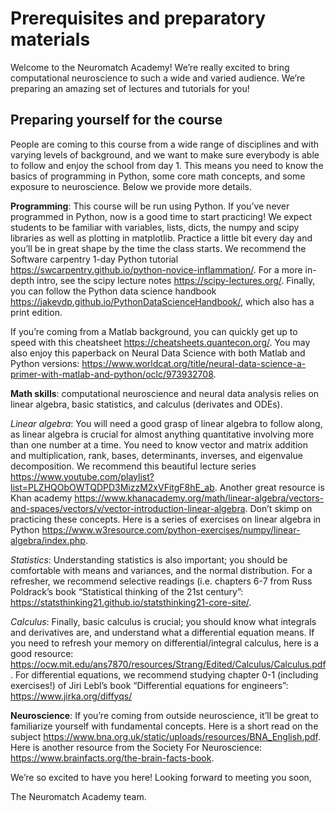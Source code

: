 # Prerequisites and preparatory materials

Welcome to the Neuromatch Academy! We’re really excited to bring computational neuroscience to such a wide and varied audience. We’re preparing an amazing set of lectures and tutorials for you!

## Preparing yourself for the course

People are coming to this course from a wide range of disciplines and with varying levels of background, and we want to make sure everybody is able to follow and enjoy the school from day 1. This means you need to know the basics of programming in Python, some core math concepts, and some exposure to neuroscience. Below we provide more details.

**Programming**: This course will be run using Python. If you’ve never programmed in Python, now is a good time to start practicing! We expect students to be familiar with variables, lists, dicts, the numpy and scipy libraries as well as plotting in matplotlib. Practice a little bit every day and you’ll be in great shape by the time the class starts. We recommend the Software carpentry 1-day Python tutorial https://swcarpentry.github.io/python-novice-inflammation/. For a more in-depth intro, see the scipy lecture notes https://scipy-lectures.org/. Finally, you can follow the Python data science handbook https://jakevdp.github.io/PythonDataScienceHandbook/, which also has a print edition. 

If you’re coming from a Matlab background, you can quickly get up to speed with this cheatsheet https://cheatsheets.quantecon.org/. You may also enjoy this paperback on Neural Data Science with both Matlab and Python versions: https://www.worldcat.org/title/neural-data-science-a-primer-with-matlab-and-python/oclc/973932708.

**Math skills**: computational neuroscience and neural data analysis relies on linear algebra, basic statistics, and calculus (derivates and ODEs). 

*Linear algebra*: You will need a good grasp of linear algebra to follow along, as linear algebra is crucial for almost anything quantitative involving more than one number at a time. You need to know vector and matrix addition and multiplication, rank, bases, determinants, inverses, and eigenvalue decomposition. We recommend this beautiful lecture series https://www.youtube.com/playlist?list=PLZHQObOWTQDPD3MizzM2xVFitgF8hE_ab. Another great resource is Khan academy https://www.khanacademy.org/math/linear-algebra/vectors-and-spaces/vectors/v/vector-introduction-linear-algebra. Don’t skimp on practicing these concepts. Here is a series of exercises on linear algebra in Python https://www.w3resource.com/python-exercises/numpy/linear-algebra/index.php.

*Statistics*: Understanding statistics is also important; you should be comfortable with means and variances, and the normal distribution. For a refresher, we recommend selective readings (i.e. chapters 6-7 from Russ Poldrack’s book “Statistical thinking of the 21st century”: https://statsthinking21.github.io/statsthinking21-core-site/. 

*Calculus*: Finally, basic calculus is crucial; you should know what integrals and derivatives are, and understand what a differential equation means. If you need to refresh your memory on differential/integral calculus, here is a good resource: https://ocw.mit.edu/ans7870/resources/Strang/Edited/Calculus/Calculus.pdf. For differential equations, we recommend studying chapter 0-1 (including exercises!) of Jiri Lebl’s book “Differential equations for engineers”: https://www.jirka.org/diffyqs/

**Neuroscience**: If you’re coming from outside neuroscience, it’ll be great to familiarize yourself with fundamental concepts. Here is a short read on the subject https://www.bna.org.uk/static/uploads/resources/BNA_English.pdf. Here is another resource from the Society For Neuroscience: https://www.brainfacts.org/the-brain-facts-book. 

We’re so excited to have you here! Looking forward to meeting you soon,

The Neuromatch Academy team.
